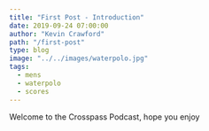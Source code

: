 ```yaml
---
title: "First Post - Introduction"
date: 2019-09-24 07:00:00
author: "Kevin Crawford"
path: "/first-post"
type: blog
image: "../../images/waterpolo.jpg"
tags:
  - mens
  - waterpolo
  - scores
---
```


Welcome to the Crosspass Podcast, hope you enjoy
